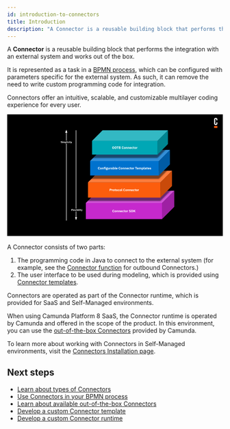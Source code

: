 ```yaml
---
id: introduction-to-connectors
title: Introduction
description: "A Connector is a reusable building block that performs the integration with an external system and works out of the box."
---
```


<!-- TODO: Shorten intro. Include types, connector templates, and Connector SDK. Order like new image on page. -->

A **Connector** is a reusable building block that performs the integration with an external system and works out of the box.

It is represented as a task in a [BPMN process](/components/concepts/processes.md), which can be configured with parameters specific for the external system. As such, it can remove the need to write custom programming code for integration.

Connectors offer an intuitive, scalable, and customizable multilayer coding experience for every user.

![Multilayer Coding Experience](img/multilayer-coding-experience.png)

A Connector consists of two parts:

1. The programming code in Java to connect to the external system (for example, see the [Connector function](./custom-built-connectors/connector-sdk.md#runtime-logic) for outbound Connectors.)
2. The user interface to be used during modeling, which is provided using [Connector templates](./custom-built-connectors/connector-templates.md).

Connectors are operated as part of the Connector runtime, which is provided for SaaS and Self-Managed environments.

When using Camunda Platform 8 SaaS, the Connector runtime is operated by Camunda and offered in the scope of the product. In this environment, you can use the [out-of-the-box Connectors](./out-of-the-box-connectors/available-connectors-overview.md) provided by Camunda.

To learn more about working with Connectors in Self-Managed environments, visit the [Connectors Installation page](/self-managed/connectors-deployment/install-and-start.md).

## Next steps

- [Learn about types of Connectors](./connector-types.md)
- [Use Connectors in your BPMN process](./use-connectors.md)
- [Learn about available out-of-the-box Connectors](./out-of-the-box-connectors/available-connectors-overview.md)
- [Develop a custom Connector template](./custom-built-connectors/connector-templates.md)
- [Develop a custom Connector runtime](./custom-built-connectors/connector-sdk.md)

